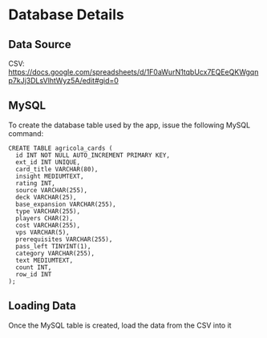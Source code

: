 # Database Details

## Data Source

CSV:  https://docs.google.com/spreadsheets/d/1F0aWurN1tqbUcx7EQEeQKWgqnp7kJj3DLsVlhtWyz5A/edit#gid=0

## MySQL

To create the database table used by the app, issue the following MySQL command:

```
CREATE TABLE agricola_cards (
  id INT NOT NULL AUTO_INCREMENT PRIMARY KEY,
  ext_id INT UNIQUE,
  card_title VARCHAR(80),
  insight MEDIUMTEXT,
  rating INT,
  source VARCHAR(255),
  deck VARCHAR(25),
  base_expansion VARCHAR(255),
  type VARCHAR(255),
  players CHAR(2),
  cost VARCHAR(255),
  vps VARCHAR(5),
  prerequisites VARCHAR(255),
  pass_left TINYINT(1),
  category VARCHAR(255),
  text MEDIUMTEXT,
  count INT,
  row_id INT
);
```

## Loading Data

Once the MySQL table is created, load the data from the CSV into it
